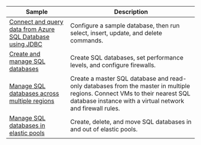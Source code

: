 |Sample   |Description  |
|---------|---------|
| [Connect and query data from Azure SQL Database using JDBC][4] | Configure a sample database, then run select, insert, update, and delete commands. |
| [Create and manage SQL databases][1] | Create SQL databases, set performance levels, and configure firewalls.|
| [Manage SQL databases across multiple regions][2] | Create a master SQL database and read-only databases from the master in multiple regions. Connect VMs to their nearest SQL database instance with a virtual network and firewall rules. | 
| [Manage SQL databases in elastic pools][3] | Create, delete, and move SQL databases in and out of elastic pools. | 

[1]: https://github.com/Azure-Samples/sql-database-java-manage-db/
[2]: https://github.com/Azure-Samples/sql-database-java-manage-sql-databases-across-regions
[3]: ../index.yml
[4]: /azure/sql-database/sql-database-connect-query-java